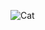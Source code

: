 ---
---
![Cat](https://cloud.githubusercontent.com/assets/545954/6097697/06d22fea-af7c-11e4-9712-607b93a0430d.jpg)
